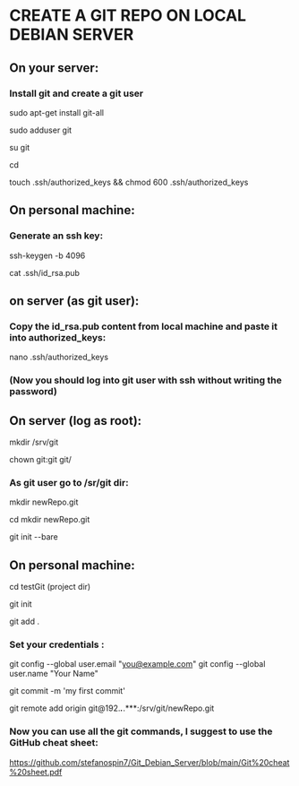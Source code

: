 # CREATE A GIT REPO ON LOCAL DEBIAN SERVER

## On your server:


### Install git and create a git user

sudo apt-get install git-all 

sudo adduser git

su git

cd

touch .ssh/authorized_keys && chmod 600 .ssh/authorized_keys


## On personal machine:

### Generate an ssh key:

ssh-keygen -b 4096

cat .ssh/id_rsa.pub

## on server (as git user):

### Copy the id_rsa.pub content from local machine and paste it into authorized_keys:


nano .ssh/authorized_keys

### (Now you should log into git user with ssh without writing the password)

## On server (log as root):

mkdir /srv/git

chown git:git git/


### As git user go to /sr/git dir:

mkdir newRepo.git

cd mkdir newRepo.git

git init --bare


## On personal machine:

cd testGit (project dir)


git init

git add .

### Set your credentials :

git config --global user.email "you@example.com"
git config --global user.name "Your Name"
  
  
 
git commit -m 'my first commit'



git remote add origin git@192.***.***.***:/srv/git/newRepo.git


### Now you can use all the git commands, I suggest to use the GitHub cheat sheet:

https://github.com/stefanospin7/Git_Debian_Server/blob/main/Git%20cheat%20sheet.pdf


